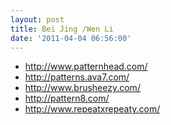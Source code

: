 ```yaml
---
layout: post
title: Bei Jing /Wen Li
date: '2011-04-04 06:56:00'
---
```


<ul><li><a href="http://www.patternhead.com/">http://www.patternhead.com/</a></li>
<li><a href="http://patterns.ava7.com/">http://patterns.ava7.com/</a></li>
<li><a href="http://www.brusheezy.com/">http://www.brusheezy.com/</a></li>
<li><a href="http://pattern8.com/">http://pattern8.com/</a></li>
<li><a href="http://www.repeatxrepeaty.com/">http://www.repeatxrepeaty.com/</a></li>
</ul>